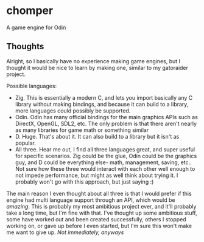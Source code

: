 # chomper
A game engine for Odin


## Thoughts

Alright, so I basically have no experience making game engines, but I thought it would be nice to learn by making one, similar to my gatoraider project.

Possible languages:
- Zig. This is essentially a modern C, and lets you import basically any C library without making bindings, and because it can build to a library, more languages could possibly be supported.
- Odin. Odin has many official bindings for the main graphics APIs such as DirectX, OpenGL, SDL2, etc. The only problem is that there aren't nearly as many libraries for game math or something similar
- D. Huge. That's about it. It can also build to a library but it isn't as popular.
- All three. Hear me out, I find all three languages great, and super useful for specific scenarios. Zig could be the glue, Odin could be the graphics guy, and D could be everything else- math, management, saving, etc.. Not sure how these three would interact with each other well enough to not impede performance, but might as well think about trying it. I probably won't go with this approach, but just saying :)

The main reason I even thought about all three is that I would prefer if this engine had multi language support through an API, which would be *amazing*. This is probably my most ambitious project ever, and it'll probably take a long time, but I'm fine with that. I've thought up some ambitious stuff, some have worked out and been created successfully, others I stopped working on, or gave up before I even started, but I'm sure this won't make me want to give up. *Not immediately, anyways*